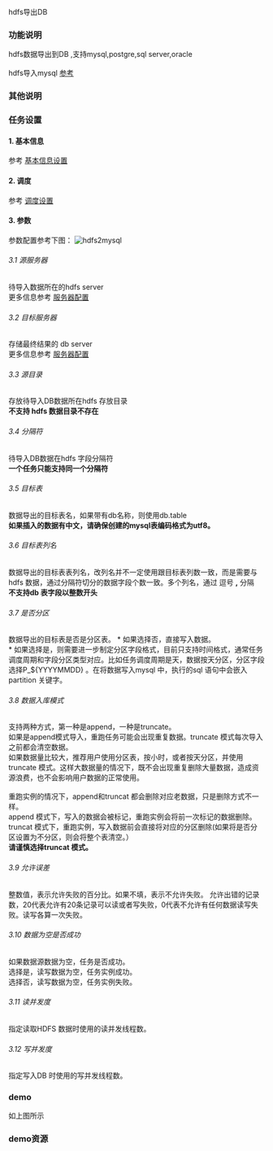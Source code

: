 hdfs导出DB

### 功能说明
hdfs数据导出到DB ,支持mysql,postgre,sql server,oracle  
<br>
hdfs导入mysql [参考](/workflow/workflow/runners/hdfs2mysql.md)

### 其他说明


### 任务设置
#### 1. 基本信息  
参考 [基本信息设置](/workflow/workflow/runnerBasicInfo.md)  
#### 2. 调度  
参考 [调度设置](/workflow/workflow/runnerCycle.md)  

#### 3. 参数
参数配置参考下图：
![hdfs2mysql](/workflow/workflow/images/hdfs2mysql1.png)

###### 3.1 源服务器
待导入数据所在的hdfs server  
更多信息参考 [服务器配置](/workflow/services/readme.md)
###### 3.2 目标服务器
存储最终结果的 db server   
更多信息参考 [服务器配置](/workflow/services/readme.md)
###### 3.3 源目录
存放待导入DB数据所在hdfs 存放目录  
**不支持 hdfs 数据目录不存在**  

###### 3.4 分隔符
待导入DB数据在hdfs 字段分隔符  
**一个任务只能支持同一个分隔符**  

###### 3.5 目标表
数据导出的目标表名，如果带有db名称，则使用db.table  
**如果插入的数据有中文，请确保创建的mysql表编码格式为utf8。**  

###### 3.6 目标表列名
数据导出的目标表表列名，改列名并不一定使用跟目标表列数一致，而是需要与hdfs 数据，通过分隔符切分的数据字段个数一致。多个列名，通过 逗号 **,** 分隔  
**不支持db 表字段以整数开头**  

###### 3.7 是否分区
数据导出的目标表是否是分区表。
    * 如果选择否，直接写入数据。  
    * 如果选择是，则需要进一步制定分区字段格式，目前只支持时间格式，通常任务调度周期和字段分区类型对应。比如任务调度周期是天，数据按天分区，分区字段选择P_${YYYYMMDD} 。在将数据写入mysql 中，执行的sql 语句中会嵌入partition 关键字。  

###### 3.8 数据入库模式
支持两种方式，第一种是append，一种是truncate。  
如果是append模式导入，重跑任务可能会出现重复数据。truncate 模式每次导入之前都会清空数据。  
如果数据量比较大，推荐用户使用分区表，按小时，或者按天分区，并使用truncate 模式。这样大数据量的情况下，既不会出现重复删除大量数据，造成资源浪费，也不会影响用户数据的正常使用。  
<br>
重跑实例的情况下，append和truncat 都会删除对应老数据，只是删除方式不一样。  
append 模式下，写入的数据会被标记，重跑实例会将前一次标记的数据删除。  
truncat 模式下，重跑实例，写入数据前会直接将对应的分区删除(如果将是否分区设置为不分区，则会将整个表清空。）  
**请谨慎选择truncat 模式。**  

###### 3.9 允许误差
整数值，表示允许失败的百分比。如果不填，表示不允许失败。
允许出错的记录数，20代表允许有20条记录可以读或者写失败，0代表不允许有任何数据读写失败。读写各算一次失败。    

###### 3.10 数据为空是否成功  
如果数据源数据为空，任务是否成功。  
选择是，读写数据为空，任务实例成功。  
选择否，读写数据为空，任务实例失败。  

###### 3.11 读并发度
指定读取HDFS 数据时使用的读并发线程数。

###### 3.12 写并发度
指定写入DB 时使用的写并发线程数。

### demo
如上图所示

### demo资源
